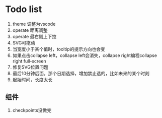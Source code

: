 # Todo list

1. theme 调整为vscode
2. operate 距离调整
3. operate 最右侧上下拉
4. SVG可拖动
5. 当宽度小于某个值时，tooltip的提示方向也会变
6. 如果点击collapse left，collapse left会消失，collapse right编程collapse right full-screen
7. 修复SVG位置问题 
8. 最后10分钟后面，那个日期选择，增加禁止选的，比如未来的某个时刻
9. 起始时间，长度太长


## 组件
1. checkpoints没做完


